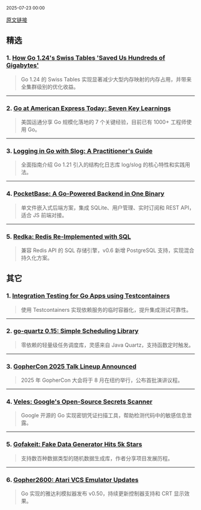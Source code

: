 <sub>2025-07-23 00:00</sub>


[原文链接](https://golangweekly.com/issues/563)


## 精选

### 1. [How Go 1.24's Swiss Tables 'Saved Us Hundreds of Gigabytes'](https://golangweekly.com/link/172069/rss)
> Go 1.24 的 Swiss Tables 实现显著减少大型内存映射的内存占用，并带来全集群级别的优化收益。

---

### 2. [Go at American Express Today: Seven Key Learnings](https://golangweekly.com/link/172072/rss)
> 美国运通分享 Go 规模化落地的 7 个关键经验，目前已有 1000+ 工程师使用 Go。

---

### 3. [Logging in Go with Slog: A Practitioner's Guide](https://golangweekly.com/link/172073/rss)
> 全面指南介绍 Go 1.21 引入的结构化日志库 log/slog 的核心特性和实践用法。

---

### 4. [PocketBase: A Go-Powered Backend in One Binary](https://golangweekly.com/link/172086/rss)
> 单文件嵌入式后端方案，集成 SQLite、用户管理、实时订阅和 REST API，适合 JS 前端对接。

---

### 5. [Redka: Redis Re-Implemented with SQL](https://golangweekly.com/link/172090/rss)
> 兼容 Redis API 的 SQL 存储引擎，v0.6 新增 PostgreSQL 支持，实现混合持久化方案。

## 其它

### 1. [Integration Testing for Go Apps using Testcontainers](https://golangweekly.com/link/172081/rss)
> 使用 Testcontainers 实现依赖服务的临时容器化，提升集成测试可靠性。

---

### 2. [go-quartz 0.15: Simple Scheduling Library](https://golangweekly.com/link/172093/rss)
> 零依赖的轻量级任务调度库，灵感来自 Java Quartz，支持函数定时触发。

---

### 3. [GopherCon 2025 Talk Lineup Announced](https://golangweekly.com/link/172075/rss)
> 2025 年 GopherCon 大会将于 8 月在纽约举行，公布首批演讲议程。

---

### 4. [Veles: Google's Open-Source Secrets Scanner](https://golangweekly.com/link/172080/rss)
> Google 开源的 Go 实现密钥凭证扫描工具，帮助检测代码中的敏感信息泄露。

---

### 5. [Gofakeit: Fake Data Generator Hits 5k Stars](https://golangweekly.com/link/172079/rss)
> 支持数百种数据类型的随机数据生成库，作者分享项目发展历程。

---

### 6. [Gopher2600: Atari VCS Emulator Updates](https://golangweekly.com/link/172103/rss)
> Go 实现的雅达利模拟器发布 v0.50，持续更新控制器支持和 CRT 显示效果。
    